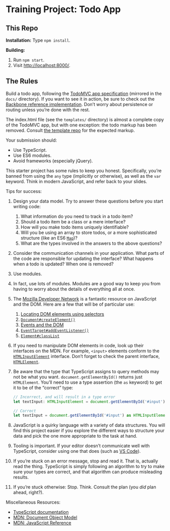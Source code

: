 Training Project: Todo App
==========================

This Repo
---------

**Installation:** Type `npm install`.

**Building:**

1. Run `npm start`.
2. Visit [http://localhost:8000/](http://localhost:8000/).

The Rules
---------

Build a todo app, following the [TodoMVC app specification](https://github.com/tastejs/todomvc/blob/master/app-spec.md#functionality) (mirrored in the `docs/` directory). If you want to see it in action, be sure to check out the [Backbone reference implementation](http://todomvc.com/examples/backbone/). Don’t worry about persistence or routing unless you’re done with the rest.

The index.html file (see the `templates/` directory) is almost a complete copy of the TodoMVC app, but with one exception: the todo markup has been removed. Consult [the template repo](https://github.com/tastejs/todomvc-app-template/blob/master/index.html#L22-L41) for the expected markup.

Your submission should:

* Use TypeScript.
* Use ES6 modules.
* Avoid frameworks (especially jQuery).

This starter project has some rules to keep you honest. Specifically, you’re banned from using the `any` type (implicitly or otherwise), as well as the `var` keyword. Think in modern JavaScript, and refer back to your slides.

Tips for success:

1. Design your data model. Try to answer these questions before you start writing code:

    1. What information do you need to track in a todo item?
    2. Should a todo item be a class or a mere interface?
    2. How will you make todo items uniquely identifiable?
    3. Will you be using an array to store todos, or a more sophisticated structure (like an ES6 [`Map`](https://developer.mozilla.org/en-US/docs/Web/JavaScript/Reference/Global_Objects/Map))?
    4. What are the types involved in the answers to the above questions?

2. Consider the communication channels in your application. What parts of the code are responsible for updating the interface? What happens when a todo is updated? When one is removed?

3. Use modules.

4. In fact, use lots of modules. Modules are a good way to keep you from having to worry about the details of everything all at once.

5. The [Mozilla Developer Network](https://developer.mozilla.org/en-US/) is a fantastic resource on JavaScript and the DOM. Here are a few that will be of particular use:

    1. [Locating DOM elements using selectors](https://developer.mozilla.org/en-US/docs/Web/API/Document_object_model/Locating_DOM_elements_using_selectors)
    2. [`Document#createElement()`](https://developer.mozilla.org/en-US/docs/Web/API/Document/createElement)
    3. [Events and the DOM](https://developer.mozilla.org/en-US/docs/Web/API/Document_Object_Model/Events)
      4. [`EventTarget#addEventListener()`](https://developer.mozilla.org/en-US/docs/Web/API/EventTarget/addEventListener)
    5. [`Element#classList`](https://developer.mozilla.org/en-US/docs/Web/API/Element/classList)

6. If you need to manipulate DOM elements in code, look up their interfaces on the MDN. For example, `<input>` elements conform to the [`HTMLInputElement`](https://developer.mozilla.org/en-US/docs/Web/API/HTMLInputElement) interface. Don’t forget to check the parent interface, [`HTMLElement`](https://developer.mozilla.org/en-US/docs/Web/API/HTMLElement).

7. Be aware that the type that TypeScript assigns to query methods may not be what you want. `document.getElementById()` returns just `HTMLElement`. You’ll need to use a type assertion (the `as` keyword) to get it to be of the “correct” type:

    ```ts
    // Incorrect, and will result in a type error
    let textInput: HTMLInputElement = document.getElementById('#input');

    // Correct
    let textInput = document.getElementById('#input') as HTMLInputElement;
    ```

8. JavaScript is a quirky language with a variety of data structures. You will find this project easier if you explore the different ways to structure your data and pick the one more appropriate to the task at hand.

9. Tooling is important. If your editor doesn’t communicate well with TypeScript, consider using one that does (such as [VS Code](https://code.visualstudio.com/)).

10. If you’re stuck on an error message, stop and read it. That is, actually read the thing. TypeScript is simply following an algorithm to try to make sure your types are correct, and that algorithm can produce misleading results.

11. If you’re stuck otherwise: Stop. Think. Consult the plan (you _did_ plan ahead, right?).

Miscellaneous Resources:

* [TypeScript documentation](http://www.typescriptlang.org/docs/home.html)
* [MDN: Document Object Model](https://developer.mozilla.org/en-US/docs/Web/API/Document_Object_Model)
* [MDN: JavaScript Reference](https://developer.mozilla.org/en-US/docs/Web/JavaScript/Reference)
